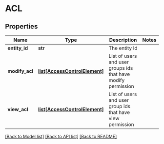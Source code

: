# ACL

## Properties
Name | Type | Description | Notes
------------ | ------------- | ------------- | -------------
**entity_id** | **str** | The entity Id | 
**modify_acl** | [**list[AccessControlElement]**](AccessControlElement.md) | List of users and user groups ids that have modify permission | 
**view_acl** | [**list[AccessControlElement]**](AccessControlElement.md) | List of users and user group ids that have view permission | 

[[Back to Model list]](../README.md#documentation-for-models) [[Back to API list]](../README.md#documentation-for-api-endpoints) [[Back to README]](../README.md)


